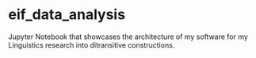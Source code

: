 # eif_data_analysis
Jupyter Notebook that showcases the architecture of my software for my Linguistics research into ditransitive constructions.
